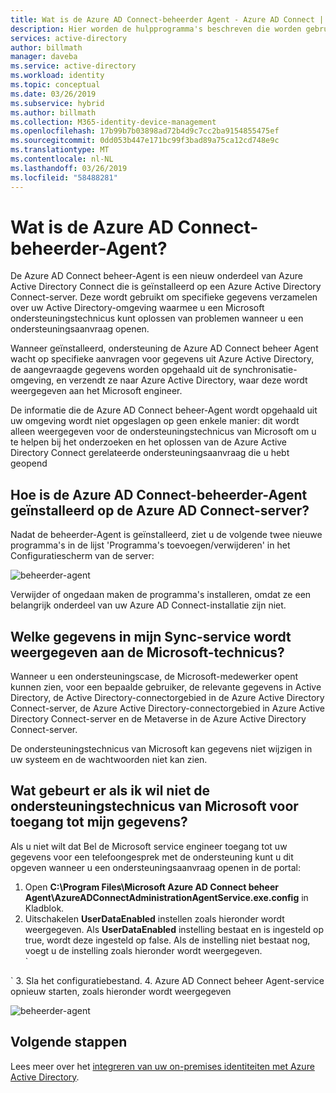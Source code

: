 ```yaml
---
title: Wat is de Azure AD Connect-beheerder Agent - Azure AD Connect | Microsoft Docs
description: Hier worden de hulpprogramma's beschreven die worden gebruikt om uw on-premises omgeving met Azure AD te synchroniseren en bewaken.
services: active-directory
author: billmath
manager: daveba
ms.service: active-directory
ms.workload: identity
ms.topic: conceptual
ms.date: 03/26/2019
ms.subservice: hybrid
ms.author: billmath
ms.collection: M365-identity-device-management
ms.openlocfilehash: 17b99b7b03898ad72b4d9c7cc2ba9154855475ef
ms.sourcegitcommit: 0dd053b447e171bc99f3bad89a75ca12cd748e9c
ms.translationtype: MT
ms.contentlocale: nl-NL
ms.lasthandoff: 03/26/2019
ms.locfileid: "58488281"
---
```

# <a name="what-is-the-azure-ad-connect-admin-agent"></a>Wat is de Azure AD Connect-beheerder-Agent? 
De Azure AD Connect beheer-Agent is een nieuw onderdeel van Azure Active Directory Connect die is geïnstalleerd op een Azure Active Directory Connect-server. Deze wordt gebruikt om specifieke gegevens verzamelen over uw Active Directory-omgeving waarmee u een Microsoft ondersteuningstechnicus kunt oplossen van problemen wanneer u een ondersteuningsaanvraag openen.

Wanneer geïnstalleerd, ondersteuning de Azure AD Connect beheer Agent wacht op specifieke aanvragen voor gegevens uit Azure Active Directory, de aangevraagde gegevens worden opgehaald uit de synchronisatie-omgeving, en verzendt ze naar Azure Active Directory, waar deze wordt weergegeven aan het Microsoft engineer.

De informatie die de Azure AD Connect beheer-Agent wordt opgehaald uit uw omgeving wordt niet opgeslagen op geen enkele manier: dit wordt alleen weergegeven voor de ondersteuningstechnicus van Microsoft om u te helpen bij het onderzoeken en het oplossen van de Azure Active Directory Connect gerelateerde ondersteuningsaanvraag die u hebt geopend

## <a name="how-is-the-azure-ad-connect-admin-agent-installed-on-the-azure-ad-connect-server"></a>Hoe is de Azure AD Connect-beheerder-Agent geïnstalleerd op de Azure AD Connect-server? 
Nadat de beheerder-Agent is geïnstalleerd, ziet u de volgende twee nieuwe programma's in de lijst 'Programma's toevoegen/verwijderen' in het Configuratiescherm van de server: 

![beheerder-agent](media/whatis-aadc-admin-agent/adminagent1.png)

Verwijder of ongedaan maken de programma's installeren, omdat ze een belangrijk onderdeel van uw Azure AD Connect-installatie zijn niet.

## <a name="what-data-in-my-sync-service-is-shown-to-the-microsoft-service-engineer"></a>Welke gegevens in mijn Sync-service wordt weergegeven aan de Microsoft-technicus?
Wanneer u een ondersteuningscase, de Microsoft-medewerker opent kunnen zien, voor een bepaalde gebruiker, de relevante gegevens in Active Directory, de Active Directory-connectorgebied in de Azure Active Directory Connect-server, de Azure Active Directory-connectorgebied in Azure Active Directory Connect-server en de Metaverse in de Azure Active Directory Connect-server.

De ondersteuningstechnicus van Microsoft kan gegevens niet wijzigen in uw systeem en de wachtwoorden niet kan zien.

## <a name="what-if-i-dont-want-the-microsoft-support-engineer-to-access-my-data"></a>Wat gebeurt er als ik wil niet de ondersteuningstechnicus van Microsoft voor toegang tot mijn gegevens? 
 
Als u niet wilt dat Bel de Microsoft service engineer toegang tot uw gegevens voor een telefoongesprek met de ondersteuning kunt u dit opgeven wanneer u een ondersteuningsaanvraag openen in de portal: 

  1.    Open **C:\Program Files\Microsoft Azure AD Connect beheer Agent\AzureADConnectAdministrationAgentService.exe.config** in Kladblok.
  2.    Uitschakelen **UserDataEnabled** instellen zoals hieronder wordt weergegeven. Als **UserDataEnabled** instelling bestaat en is ingesteld op true, wordt deze ingesteld op false. Als de instelling niet bestaat nog, voegt u de instelling zoals hieronder wordt weergegeven.    
  `
 <appSettings>
   <add key="TraceFilename" value="ADAdministrationAgent.log" />
   <add key="UserDataEnabled" value="false" />
  </appSettings>
  `
  3.    Sla het configuratiebestand.
  4.    Azure AD Connect beheer Agent-service opnieuw starten, zoals hieronder wordt weergegeven

![beheerder-agent](media/whatis-aadc-admin-agent/adminagent2.png)

## <a name="next-steps"></a>Volgende stappen
Lees meer over het [integreren van uw on-premises identiteiten met Azure Active Directory](whatis-hybrid-identity.md).
